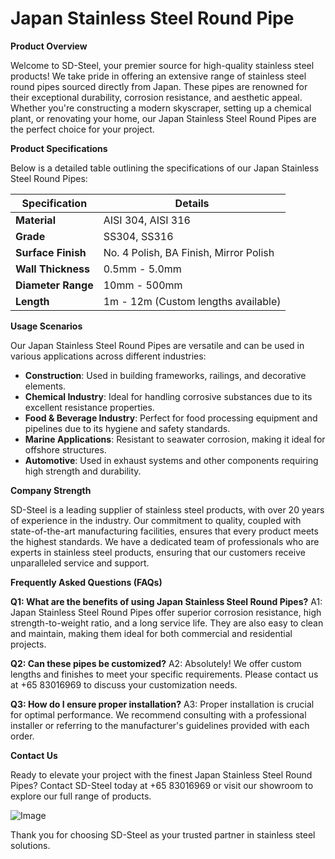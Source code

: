 # Japan Stainless Steel Round Pipe

**Product Overview**

Welcome to SD-Steel, your premier source for high-quality stainless steel products! We take pride in offering an extensive range of stainless steel round pipes sourced directly from Japan. These pipes are renowned for their exceptional durability, corrosion resistance, and aesthetic appeal. Whether you're constructing a modern skyscraper, setting up a chemical plant, or renovating your home, our Japan Stainless Steel Round Pipes are the perfect choice for your project.

**Product Specifications**

Below is a detailed table outlining the specifications of our Japan Stainless Steel Round Pipes:

| **Specification** | **Details** |
|-------------------|-------------|
| **Material**      | AISI 304, AISI 316 |
| **Grade**         | SS304, SS316 |
| **Surface Finish**| No. 4 Polish, BA Finish, Mirror Polish |
| **Wall Thickness**| 0.5mm - 5.0mm |
| **Diameter Range**| 10mm - 500mm |
| **Length**        | 1m - 12m (Custom lengths available) |

**Usage Scenarios**

Our Japan Stainless Steel Round Pipes are versatile and can be used in various applications across different industries:

- **Construction**: Used in building frameworks, railings, and decorative elements.
- **Chemical Industry**: Ideal for handling corrosive substances due to its excellent resistance properties.
- **Food & Beverage Industry**: Perfect for food processing equipment and pipelines due to its hygiene and safety standards.
- **Marine Applications**: Resistant to seawater corrosion, making it ideal for offshore structures.
- **Automotive**: Used in exhaust systems and other components requiring high strength and durability.

**Company Strength**

SD-Steel is a leading supplier of stainless steel products, with over 20 years of experience in the industry. Our commitment to quality, coupled with state-of-the-art manufacturing facilities, ensures that every product meets the highest standards. We have a dedicated team of professionals who are experts in stainless steel products, ensuring that our customers receive unparalleled service and support.

**Frequently Asked Questions (FAQs)**

**Q1: What are the benefits of using Japan Stainless Steel Round Pipes?**
A1: Japan Stainless Steel Round Pipes offer superior corrosion resistance, high strength-to-weight ratio, and a long service life. They are also easy to clean and maintain, making them ideal for both commercial and residential projects.

**Q2: Can these pipes be customized?**
A2: Absolutely! We offer custom lengths and finishes to meet your specific requirements. Please contact us at +65 83016969 to discuss your customization needs.

**Q3: How do I ensure proper installation?**
A3: Proper installation is crucial for optimal performance. We recommend consulting with a professional installer or referring to the manufacturer's guidelines provided with each order.

**Contact Us**

Ready to elevate your project with the finest Japan Stainless Steel Round Pipes? Contact SD-Steel today at +65 83016969 or visit our showroom to explore our full range of products.

![Image](https://github.com/user-attachments/assets/2567258e-e124-4816-932d-1809bd27ef0b)

Thank you for choosing SD-Steel as your trusted partner in stainless steel solutions.